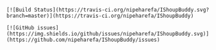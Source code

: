 <p align="center">
    
    [![Build Status](https://travis-ci.org/nipeharefa/IShoupBuddy.svg?branch=master)](https://travis-ci.org/nipeharefa/IShoupBuddy)
    
    [![GitHub issues](https://img.shields.io/github/issues/nipeharefa/IShoupBuddy.svg)](https://github.com/nipeharefa/IShoupBuddy/issues)
    
</p>
